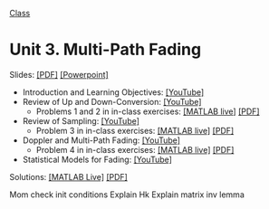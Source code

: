 [Class](../readme.md) 

# Unit 3.  Multi-Path Fading

Slides:  [[PDF]](../lectures/Unit02_Propagation.pdf) [[Powerpoint]](../lectures/Unit02_Propagation.pdf) 

* Introduction and Learning Objectives: [[YouTube]](https://youtu.be/JQ5IuK1NgHc)
* Review of Up and Down-Conversion:  [[YouTube]](https://youtu.be/WOLkM6GSFEY)
    * Problems 1 and 2 in in-class exercises: [[MATLAB live]](./fading_inclass.mlx)  [[PDF]](./fading_inclass.pdf) 
* Review of Sampling:  [[YouTube]](https://youtu.be/hLcqiPjbfJM)
    * Problem 3 in in-class exercises: [[MATLAB live]](./fading_inclass.mlx)  [[PDF]](./fading_inclass.pdf) 
* Doppler and Multi-Path Fading: [[YouTube]](https://youtu.be/86xTpIRAqvY)
    * Problem 4 in in-class exercises: [[MATLAB live]](./fading_inclass.mlx)  [[PDF]](./fading_inclass.pdf) 
* Statistical Models for Fading:  [[YouTube]](https://youtu.be/Vkf1gJWz48s)

Solutions:  [[MATLAB Live]](./fading_inclass_soln.mlx)  [[PDF]](./fading_inclass_soln.pdf)  


Mom check init conditions
Explain Hk
Explain matrix inv lemma

